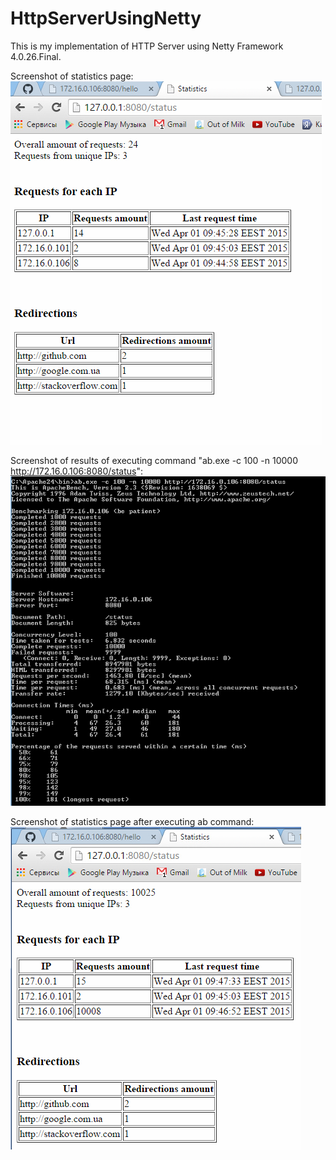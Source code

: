# HttpServerUsingNetty

This is my implementation of HTTP Server using Netty Framework 4.0.26.Final.

Screenshot of statistics page:
![statistics page](screenshots/statistics.PNG?raw=true)

Screenshot of results of executing command "ab.exe -c 100 -n 10000 http://172.16.0.106:8080/status":
![ab command](screenshots/ab.PNG?raw=true)

Screenshot of statistics page after executing ab command:
![statistics after ab](screenshots/statistics_after_ab.PNG?raw=true)

